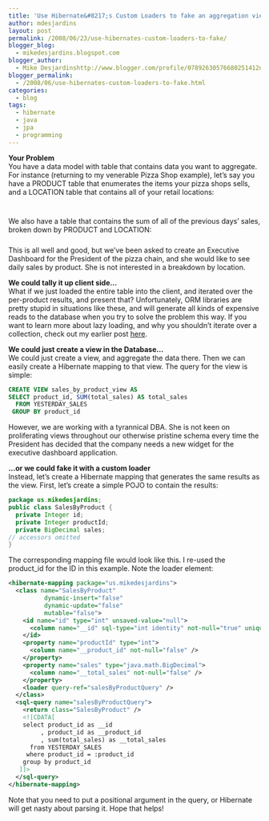 ```yaml
---
title: 'Use Hibernate&#8217;s Custom Loaders to fake an aggregation view'
author: mdesjardins
layout: post
permalink: /2008/06/23/use-hibernates-custom-loaders-to-fake/
blogger_blog:
  - mikedesjardins.blogspot.com
blogger_author:
  - Mike Desjardinshttp://www.blogger.com/profile/07892630576680251412noreply@blogger.com
blogger_permalink:
  - /2008/06/use-hibernates-custom-loaders-to-fake.html
categories:
  - blog
tags:
  - hibernate
  - java
  - jpa
  - programming
---
```

<span style="font-weight: bold;">Your Problem</span>  
You have a data model with table that contains data you want to aggregate. For instance (returning to my venerable Pizza Shop example), let&#8217;s say you have a PRODUCT table that enumerates the items your pizza shops sells, and a LOCATION table that contains all of your retail locations:

<a onblur="try {parent.deselectBloggerImageGracefully();} catch(e) {}" href="http://mikedesjardins.net/uploaded_images/blog-location-product-791817.png"><img style="margin: 0px auto 10px; display: block; text-align: center; cursor: pointer;" src="http://mikedesjardins.net/uploaded_images/blog-location-product-791813.png" alt="" border="0" /></a>  
We also have a table that contains the sum of all of the previous days&#8217; sales, broken down by PRODUCT and LOCATION:

<a onblur="try {parent.deselectBloggerImageGracefully();} catch(e) {}" href="http://mikedesjardins.net/uploaded_images/blog-yesterday-sales-786534.png"><img style="margin: 0px auto 10px; display: block; text-align: center; cursor: pointer;" src="http://mikedesjardins.net/uploaded_images/blog-yesterday-sales-786525.png" alt="" border="0" /></a>This is all well and good, but we&#8217;ve been asked to create an Executive Dashboard for the President of the pizza chain, and she would like to see daily sales by product. She is not interested in a breakdown by location.

<span style="font-weight: bold;">We could tally it up client side&#8230;</span>  
What if we just loaded the entire table into the client, and iterated over the per-product results, and present that? Unfortunately, ORM libraries are pretty stupid in situations like these, and will generate all kinds of expensive reads to the database when you try to solve the problem this way. If you want to learn more about lazy loading, and why you shouldn&#8217;t iterate over a collection, check out my earlier post [here][1].

<span style="font-weight: bold;">We could just create a view in the Database&#8230;</span>  
We <span>could</span><span style="font-weight: bold;"> </span>just create a view, and aggregate the data there. Then we can easily create a Hibernate mapping to that view. The query for the view is simple:

``` sql
CREATE VIEW sales_by_product_view AS
SELECT product_id, SUM(total_sales) AS total_sales
  FROM YESTERDAY_SALES
 GROUP BY product_id
```

However, we are working with a tyrannical DBA. She is not keen on proliferating views throughout our otherwise pristine schema every time the President has decided that the company needs a new widget for the executive dashboard application.

<span style="font-weight: bold;">&#8230;or we could fake it with a custom loader</span>  
Instead, let&#8217;s create a Hibernate mapping that generates the same results as the view. First, let&#8217;s create a simple POJO to contain the results:

``` java
package us.mikedesjardins;
public class SalesByProduct {
  private Integer id;
  private Integer productId;
  private BigDecimal sales;
// accessors omitted
}
```

The corresponding mapping file would look like this. I re-used the product_id for the ID in this example. Note the loader element:

``` xml
<hibernate-mapping package="us.mikedesjardins">
  <class name="SalesByProduct"
          dynamic-insert="false"
          dynamic-update="false"
          mutable="false">
    <id name="id" type="int" unsaved-value="null">
      <column name="__id" sql-type="int identity" not-null="true" unique="true" />
    </id>
    <property name="productId" type="int">
      <column name="__product_id" not-null="false" />
    </property>
    <property name="sales" type="java.math.BigDecimal">
      <column name="__total_sales" not-null="false" />
    </property>
    <loader query-ref="salesByProductQuery" />
  </class>
  <sql-query name="salesByProductQuery">
    <return class="SalesByProduct" />
    <![CDATA[
    select product_id as __id
         , product_id as __product_id
         , sum(total_sales) as __total_sales
      from YESTERDAY_SALES
     where product_id = :product_id
    group by product_id
   ]]>
  </sql-query>
</hibernate-mapping>
```

Note that you need to put a positional argument in the query, or Hibernate will get nasty about parsing it. Hope that helps!

 [1]: http://mikedesjardins.net/blog/2008/03/pizza-shop-2-totaling-jpa-order-use.html